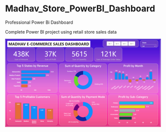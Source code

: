 # Madhav_Store_PowerBI_Dashboard
Professional Power Bi Dashboard

Complete Power BI project using retail store sales data 
<p align="center"><img src="https://raw.githubusercontent.com/Divyanshu-RS/Madhav_Store_PowerBI_Dashboard/refs/heads/main/Screenshot%202025-04-15%20195607.png"/></p>
